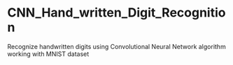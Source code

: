 # CNN_Hand_written_Digit_Recognition
Recognize handwritten digits using Convolutional Neural Network algorithm working with MNIST dataset
